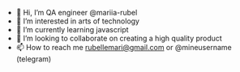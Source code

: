 - 👋 Hi, I’m QA engineer @mariia-rubel
- 👀 I’m interested in arts of technology 
- 🌱 I’m currently learning javascript 
- 💞️ I’m looking to collaborate on creating a high quality product
- 📫 How to reach me rubellemari@gmail.com or @mineusername (telegram)

<!---
mariia-rubel/mariia-rubel is a ✨ special ✨ repository because its `README.md` (this file) appears on your GitHub profile.
You can click the Preview link to take a look at your changes.
--->
